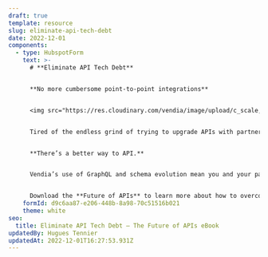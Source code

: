 ```yaml
---
draft: true
template: resource
slug: eliminate-api-tech-debt
date: 2022-12-01
components:
  - type: HubspotForm
    text: >-
      # **Eliminate API Tech Debt**


      **No more cumbersome point-to-point integrations**


      <img src="https://res.cloudinary.com/vendia/image/upload/c_scale,q_100,w_400/f_auto,q_90/v1669844608/frame_sqytcq.webp" alt="" class="image-float-right" width="150" />


      Tired of the endless grind of trying to upgrade APIs with partners and clients? Stop the madness.


      **There’s a better way to API.**


      Vendia’s use of GraphQL and schema evolution mean you and your partners evolve data models safely and repeatedly – without ever disturbing existing clients and partners who aren’t ready to upgrade. Future proof your API … in the present.


      Download the **Future of APIs** to learn more about how to overcome the challenges of building, maintaining, and evolving modern data sharing solutions with traditional APIs – and the tech debt that comes with them.
    formId: d9c6aa87-e206-448b-8a98-70c51516b021
    theme: white
seo:
  title: Eliminate API Tech Debt – The Future of APIs eBook
updatedBy: Hugues Tennier
updatedAt: 2022-12-01T16:27:53.931Z
---
```

